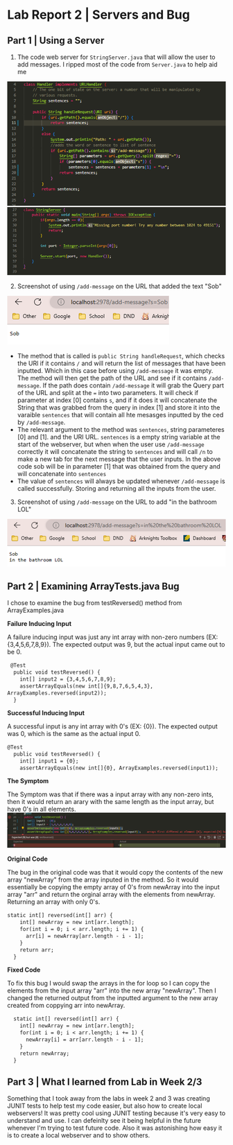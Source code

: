 # Lab Report 2 | Servers and Bug
## Part 1 | Using a Server

1) The code web server for `StringServer.java` that will allow the user to add messages. I ripped most of the code from `Server.java` to help aid me

![Image](code1.png)
![Image](code2.png)

2) Screenshot of using `/add-message` on the URL that added the text "Sob"

![Image](sob1.png)

- The method that is called is `public String handleRequest`, which checks the URl if it contains `/` and will return the list of messages that have been inputted. Which in this case before using `/add-message` it was empty. The method will then get the path of the URL and see if it contains `/add-message`. If the path does contain `/add-message` it will grab the Query part of the URL and split at the `=` into two parameters. It will check if parameter at index [0] contains `s`, and if it does it will concatenate the String that was grabbed from the query in index [1] and store it into the varaible `sentences` that will contain all hte mesasges inputted by the ced by `/add-message`.
- The relevant argument to the method was `sentences`, string parameteres [0] and [1]. and the URI URL. `sentences` is a empty string variable at the start of the webserver, but when when the user use `/add-message` correctly it will concatenate the string to `sentences` and will call `/n` to make a new tab for the next message that the user inputs. In the above code sob will be in parameter [1] that was obtained from the query and will concatenate into `sentences`
- The value of `sentences` will always be updated whenever `/add-message` is called successfully. Storing and returning all the inputs from the user.

3) Screenshot of using `/add-message` on the URL to add "in the bathroom LOL"

![Image](sob2.png)

## Part 2 | Examining ArrayTests.java Bug
I chose to examine the bug from testReversed() method from ArrayExamples.java

**Failure Inducing Input**

A failure inducing input was just any int array with non-zero numbers (EX: {3,4,5,6,7,8,9}). The expected output was 9, but the actual input came out to be 0.
```
 @Test
  public void testReversed() {
    int[] input2 = {3,4,5,6,7,8,9};
    assertArrayEquals(new int[]{9,8,7,6,5,4,3}, ArrayExamples.reversed(input2));
  }
```
**Successful Inducing Input**

A successful input is any int array with 0's (EX: {0}). The expected output was 0, which is the same as the actual input 0.
```
@Test
  public void testReversed() {
    int[] input1 = {0};
    assertArrayEquals(new int[]{0}, ArrayExamples.reversed(input1));
```
**The Symptom**

The Symptom was that if there was a input array with any non-zero ints, then it would return an arary with the same length as the input array, but have 0's in all elements.
![Image](fail.png)


**Original Code**

The bug in the original code was that it would copy the contents of the new array "newArray" from the array inputed in the method. So it would essentially be copying the empty array of 0's from newArray into the input array "arr" and return the orginal array with the elements from newArray. Returning an array with only 0's.
```
static int[] reversed(int[] arr) {
    int[] newArray = new int[arr.length];
    for(int i = 0; i < arr.length; i += 1) {
      arr[i] = newArray[arr.length - i - 1];
    }
    return arr;
  }
```

**Fixed Code**

To fix this bug I would swap the arrays in the for loop so I can copy the elements from the input array "arr" into the new array "newArray". Then I changed the returned output from the inputted argument to the new array created from coppying arr into newArray.
```
  static int[] reversed(int[] arr) {
    int[] newArray = new int[arr.length];
    for(int i = 0; i < arr.length; i += 1) {
      newArray[i] = arr[arr.length - i - 1];
    }
    return newArray;
  }
```

## Part 3 | What I learned from Lab in Week 2/3
Something that I took away from the labs in week 2 and 3 was creating JUNIT tests to help test my code easier, but also how to create local webservers! It was pretty cool using JUNIT testing because it's very easy to understand and use. I can defeinlty see it being helpful in the future whenever I'm trying to test future code. Also it was astonishing how easy it is to create a local webserver and to show others.
